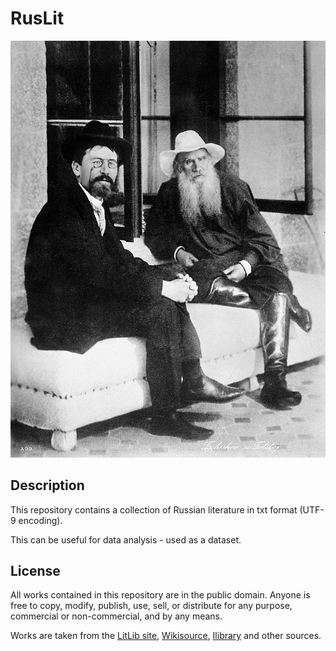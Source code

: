 # RusLit

![Chekhov and Tolstoy, 1901](Tolstoy_and_Chekhov_1901.jpg)

## Description

This repository contains a collection of Russian literature in txt format (UTF-9 encoding). 

This can be useful for data analysis - used as a dataset.

## License

All works contained in this repository are in the public domain. Anyone is free to copy, modify, publish, use, sell, or distribute for any purpose, commercial or non-commercial, and by any means.

Works are taken from the [LitLib site](https://www.litlib.net/), [Wikisource](https://en.wikisource.org/wiki/Main_Page), [Ilibrary](https://ilibrary.ru/) and other sources.
